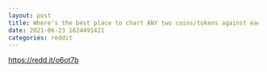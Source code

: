 ```yaml
--- 
layout: post 
title: Where's the best place to chart ANY two coins/tokens against each other? 
date: 2021-06-23 1624491421 
categories: reddit 
--- 
```

https://redd.it/o6ot7b